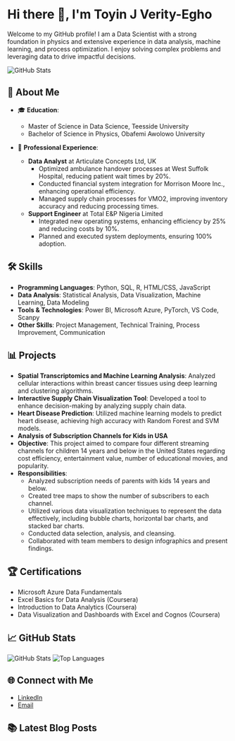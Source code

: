 # Hi there 👋, I'm Toyin J Verity-Egho

Welcome to my GitHub profile! I am a Data Scientist with a strong foundation in physics and extensive experience in data analysis, machine learning, and process optimization. I enjoy solving complex problems and leveraging data to drive impactful decisions.

![GitHub Stats](https://github-readme-stats.vercel.app/api?username=olajutoyin&show_icons=true)


## 🚀 About Me
- 🎓 **Education**: 
  - Master of Science in Data Science, Teesside University 
  - Bachelor of Science in Physics, Obafemi Awolowo University
  
- 💼 **Professional Experience**:
  - **Data Analyst** at Articulate Concepts Ltd, UK
    - Optimized ambulance handover processes at West Suffolk Hospital, reducing patient wait times by 20%.
    - Conducted financial system integration for Morrison Moore Inc., enhancing operational efficiency.
    - Managed supply chain processes for VMO2, improving inventory accuracy and reducing processing times.
  - **Support Engineer** at Total E&P Nigeria Limited
    - Integrated new operating systems, enhancing efficiency by 25% and reducing costs by 10%.
    - Planned and executed system deployments, ensuring 100% adoption.

## 🛠️ Skills
- **Programming Languages**: Python, SQL, R, HTML/CSS, JavaScript
- **Data Analysis**: Statistical Analysis, Data Visualization, Machine Learning, Data Modeling
- **Tools & Technologies**: Power BI, Microsoft Azure, PyTorch, VS Code, Scanpy
- **Other Skills**: Project Management, Technical Training, Process Improvement, Communication

## 📊 Projects
- **Spatial Transcriptomics and Machine Learning Analysis**: Analyzed cellular interactions within breast cancer tissues using deep learning and clustering algorithms.
- **Interactive Supply Chain Visualization Tool**: Developed a tool to enhance decision-making by analyzing supply chain data.
- **Heart Disease Prediction**: Utilized machine learning models to predict heart disease, achieving high accuracy with Random Forest and SVM models.
- **Analysis of Subscription Channels for Kids in USA**
- **Objective**: This project aimed to compare four different streaming channels for children 14 years and below in the United States regarding cost efficiency, entertainment value, number of educational movies, and popularity.
- **Responsibilities**:
  - Analyzed subscription needs of parents with kids 14 years and below.
  - Created tree maps to show the number of subscribers to each channel.
  - Utilized various data visualization techniques to represent the data effectively, including bubble charts, horizontal bar charts, and stacked bar charts.
  - Conducted data selection, analysis, and cleansing.
  - Collaborated with team members to design infographics and present findings.
## 🏆 Certifications
- Microsoft Azure Data Fundamentals
- Excel Basics for Data Analysis (Coursera)
- Introduction to Data Analytics (Coursera)
- Data Visualization and Dashboards with Excel and Cognos (Coursera)

## 📈 GitHub Stats
![GitHub Stats](https://github-readme-stats.vercel.app/api?username=olajutoyin&show_icons=true)
![Top Languages](https://github-readme-stats.vercel.app/api/top-langs/?username=olajutoyin&layout=compact)



## 🌐 Connect with Me
- [LinkedIn](https://www.linkedin.com/in/toyin-verity-egho-b9a143b)
- [Email](mailto:olajutoyin@gmail.com)

## 📚 Latest Blog Posts
<!-- BLOG-POST-LIST:START -->
<!-- BLOG-POST-LIST:END -->

<!-- Optional: If you have a blog or medium account, you can integrate your latest posts -->
<!-- Example: 
- [Understanding Machine Learning Models](https://medium.com/@yourusername/understanding-machine-learning-models)
- [Data Visualization Best Practices](https://medium.com/@yourusername/data-visualization-best-practices)
-->
